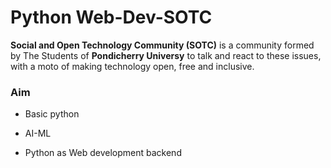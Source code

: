 # Python Web-Dev-SOTC
**Social and Open Technology Community (SOTC)** is a community formed by The Students of **Pondicherry Universy** to talk and react to these issues, with a moto of making technology open, free and inclusive.



### Aim
* Basic python
* AI-ML

* Python as Web development backend
